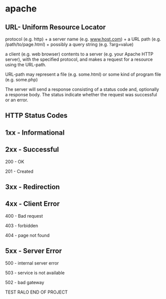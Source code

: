 apache
======
URL- Uniform Resource Locator
-----------------------------
protocol (e.g. http) + a server name (e.g. www.host.com) + a URL path (e.g. /path/to/page.html) + possibly a query string (e.g. ?arg=value)

a client (e.g. web browser) contents to a server (e.g. your Apache HTTP server), with the specified protocol, and makes a request for a resource using the URL-path.

URL-path may represent a file (e.g. some.html) or some kind of program file (e.g. some.php)

The server will send a response consisting of a status code and, optionally a response body. The status indicate whether the request was successful or an error.

HTTP Status Codes
------------------
1xx - Informational
-------------------
2xx - Successful
-------------------  
  200 - OK

  201 - Created

3xx - Redirection
-------------------
4xx - Client Error
-------------------
  400 - Bad request

  403 - forbidden

  404 - page not found

5xx - Server Error
-------------------
  500 - internal server error

  503 - service is not available

  502 - bad gateway

TEST RALO
END OF PROJECT
